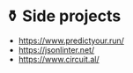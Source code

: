 # ⚱️ Side projects

- https://www.predictyour.run/ 
- https://jsonlinter.net/
- https://www.circuit.al/